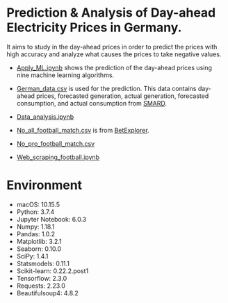 # Prediction & Analysis of Day-ahead Electricity Prices in Germany.
It aims to study in the day-ahead prices in order to predict the prices with high accuracy and analyze what causes the prices to take negative values. 
* [Apply_ML.ipynb](https://github.com/Shinji1992/code/blob/master/Apply_ML.ipynb) shows the prediction of the day-ahead prices using nine machine learning algorithms.
* [German_data.csv](https://github.com/Shinji1992/code/blob/master/German_data.csv) is used for the prediction. This data contains day-ahead prices, forecasted generation, actual generation, forecasted consumption, and actual consumption from [SMARD](https://www.smard.de/en).

* [Data_analysis.ipynb](https://github.com/Shinji1992/code/blob/master/Data_analysis.ipynb)
* [No_all_football_match.csv](https://github.com/Shinji1992/code/blob/master/No_all_football_match.csv) is from [BetExplorer](https://www.betexplorer.com/soccer/germany/).
* [No_pro_football_match.csv](https://github.com/Shinji1992/code/blob/master/No_pro_football_match.csv)
* [Web_scraping_football.ipynb](https://github.com/Shinji1992/code/blob/master/Web_scraping_football.ipynb)



# Environment
* macOS: 10.15.5
* Python: 3.7.4
* Jupyter Notebook: 6.0.3
* Numpy: 1.18.1
* Pandas: 1.0.2
* Matplotlib: 3.2.1
* Seaborn: 0.10.0
* SciPy: 1.4.1
* Statsmodels: 0.11.1
* Scikit-learn: 0.22.2.post1
* Tensorflow: 2.3.0
* Requests: 2.23.0
* Beautifulsoup4: 4.8.2

